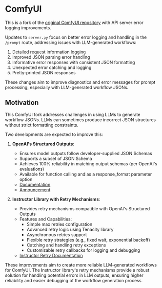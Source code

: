 # ComfyUI

This is a fork of the [original ComfyUI repository](https://github.com/comfyanonymous/ComfyUI) with API server error logging improvements.

Updates to `server.py` focus on better error logging and handling in the `/prompt` route, addressing issues with LLM-generated workflows:

1. Detailed request information logging
2. Improved JSON parsing error handling
3. Informative error responses with consistent JSON formatting
4. Unexpected error catching and logging
5. Pretty-printed JSON responses

These changes aim to improve diagnostics and error messages for prompt processing, especially with LLM-generated workflow JSONs.

## Motivation

This ComfyUI fork addresses challenges in using LLMs to generate workflow JSONs. LLMs can sometimes produce incorrect JSON structures without strict formatting constraints.

Two developments are expected to improve this:

1. **OpenAI's Structured Outputs**:
   - Ensures model outputs follow developer-supplied JSON Schemas
   - Supports a subset of JSON Schema
   - Achieves 100% reliability in matching output schemas (per OpenAI's evaluations)
   - Available for function calling and as a response_format parameter option
   - [Documentation](https://platform.openai.com/docs/guides/structured-outputs/)
   - [Announcement](https://openai.com/index/introducing-structured-outputs-in-the-api/)

2. **Instructor Library with Retry Mechanisms**:
   - Provides retry mechanisms compatible with OpenAI's Structured Outputs
   - Features and Capabilities:
     - Simple max retries configuration
     - Advanced retry logic using Tenacity library
     - Asynchronous retries support
     - Flexible retry strategies (e.g., fixed wait, exponential backoff)
     - Catching and handling retry exceptions
     - Customizable retry callbacks for logging and debugging
   - [Instructor Retry Documentation](https://python.useinstructor.com/concepts/retrying/)

These improvements aim to create more reliable LLM-generated workflows for ComfyUI. The Instructor library's retry mechanisms provide a robust solution for handling potential errors in LLM outputs, ensuring higher reliability and easier debugging of the workflow generation process.